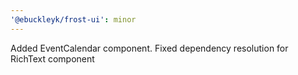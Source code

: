 ```yaml
---
'@ebuckleyk/frost-ui': minor
---
```


Added EventCalendar component. Fixed dependency resolution for RichText component
